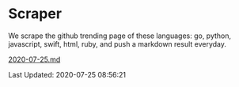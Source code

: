 # Scraper

We scrape the github trending page of these languages: go, python, javascript, swift, html, ruby, and push a markdown result everyday.

[2020-07-25.md](https://github.com/henson/Scraper/blob/master/2020-07-25.md)

Last Updated: 2020-07-25 08:56:21